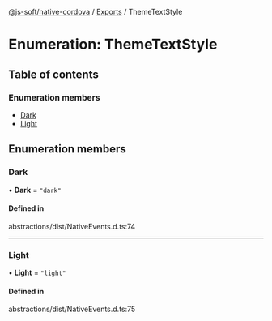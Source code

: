 [@js-soft/native-cordova](../README.md) / [Exports](../modules.md) / ThemeTextStyle

# Enumeration: ThemeTextStyle

## Table of contents

### Enumeration members

- [Dark](ThemeTextStyle.md#dark)
- [Light](ThemeTextStyle.md#light)

## Enumeration members

### Dark

• **Dark** = `"dark"`

#### Defined in

abstractions/dist/NativeEvents.d.ts:74

___

### Light

• **Light** = `"light"`

#### Defined in

abstractions/dist/NativeEvents.d.ts:75
